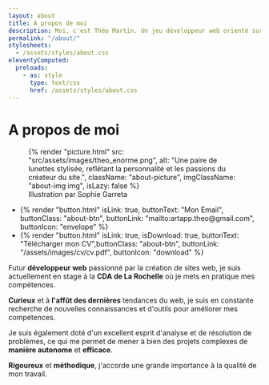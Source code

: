 ```yaml
---
layout: about
title: A propos de moi
description: Moi, c'est Théo Martin. Un jeu développeur web orienté sur la partie frontend. Je suis créatif et j'aime découvrir de nouvelles choses.
permalink: "/about/"
stylesheets:
  - /assets/styles/about.css
eleventyComputed:
  preloads:
    - as: style
      type: text/css
      href: /assets/styles/about.css
---
```


# A propos de moi

<figure>
{% render "picture.html" src: "src/assets/images/theo_enorme.png", alt: "Une paire de lunettes stylisée, reflétant la personnalité et les passions du créateur du site.", className: "about-picture", imgClassName: "about-img img", isLazy: false %}
<figcaption>Illustration par Sophie Garreta</figcaption>
</figure>

<ul class="about-items"><li class="about-item">{% render "button.html" isLink: true, buttonText: "Mon Email", buttonClass: "about-btn", buttonLink: "mailto:artapp.theo@gmail.com", buttonIcon: "envelope" %}</li>
    <li class="about-item">{% render "button.html" isLink: true, isDownload: true, buttonText: "Télécharger mon CV",buttonClass: "about-btn", buttonLink: "/assets/images/cv/cv.pdf", buttonIcon: "download" %}</li></ul>

Futur **développeur web** passionné par la création de sites web, je suis actuellement en stage à la **CDA de La Rochelle** où je mets en pratique mes compétences.

**Curieux** et à **l'affût des dernières** tendances du web, je suis en constante recherche de nouvelles connaissances et d'outils pour améliorer mes compétences.

Je suis également doté d'un excellent esprit d'analyse et de résolution de problèmes, ce qui me permet de mener à bien des projets complexes de **manière autonome** et **efficace**.

**Rigoureux** et **méthodique**, j'accorde une grande importance à la qualité de mon travail.
